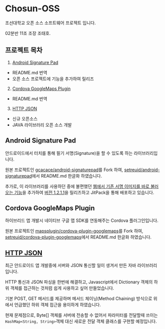 Chosun-OSS
====================

조선대학교 오픈 소스 소프트웨어 프로젝트 입니다.

02분반 11조 조장 조태호.

## 프로젝트 목차

1. [Android Signature Pad](#android-signature-pad)
 * README.md 번역
 * 오픈 소스 프로젝트에 기능을 추가하여 릴리즈

2. [Cordova GoogleMaps Plugin](#cordova-googlemaps-plugin)
 * README.md 번역

3. [HTTP JSON](#http-json)
 * 신규 오픈소스
 * JAVA 라이브러리 오픈 소스 개발

## Android Signature Pad

안드로이드에서 터치를 통해 필기 서명(Signature)을 할 수 있도록 하는 라이브러리입니다.

원본 프로젝트인 [gcacace/android-signaturepad](https://github.com/gcacace/android-signaturepad)를 Fork 하여, [setreuid/android-signaturepad](https://github.com/setreuid/android-signaturepad)에서 README.md 한글화 하였습니다.

추가로, 이 라이브러리를 사용하던 중에 불편했던 [웹에서 기존 서명 이미지를 바로 불러오는 기능](https://github.com/setreuid/android-signaturepad/commit/02188883010972d4d330c215b896520b1120eac3)을 추가하여
[버전 1.2.1.1](https://github.com/setreuid/android-signaturepad/releases/tag/1.2.1.1)을 릴리즈하고 JitPack을 통해 배포하고 있습니다.

## Cordova GoogleMaps Plugin

하이브리드 앱 개발시 네이티브 구글 맵 SDK를 연동해주는 Cordova 플러그인입니다.

원본 프로젝트인 [mapsplugin/cordova-plugin-googlemaps](https://github.com/mapsplugin/cordova-plugin-googlemaps)를 Fork 하여, [setreuid/cordova-plugin-googlemaps](https://github.com/setreuid/cordova-plugin-googlemaps)에서 README.md 한글화 하였습니다.

## [HTTP JSON](https://github.com/setreuid/httpjson)

최근 안드로이드 앱 개발중에 서버와 JSON 통신할 일이 생겨서 만든 자바 라이브러리입니다.

HTTP 통신과 JSON 파싱을 한번에 해결하고, Javascript에서 Dictionary 객체의 하위 객체를 접근하는 것처럼 쉽게 사용하고 싶어 만들었습니다.

기본 POST, GET 메서드를 제공하며 메서드 체이닝(Method Chaining) 방식으로 위에서 언급했던 하위 객체 접근을 용이하게 하였습니다.

현재 문제점으로, Byte[] 객체를 서버에 전송할 수 없어서 파라미터를 전달할때 쓰이는 `HashMap<String, String>`객체 대신 새로운 전달 객체 클래스를 구현할 예정입니다.
